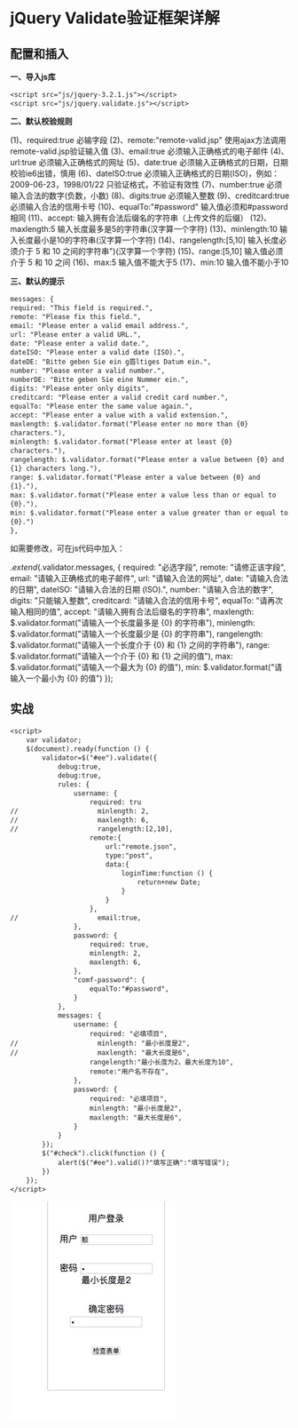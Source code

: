  jQuery Validate验证框架详解
===========================
## 配置和插入
**一、导入js库**

```
<script src="js/jquery-3.2.1.js"></script>
<script src="js/jquery.validate.js"></script>
```
**二、默认校验规则**


(1)、required:true 必输字段
(2)、remote:"remote-valid.jsp"   使用ajax方法调用remote-valid.jsp验证输入值
(3)、email:true 必须输入正确格式的电子邮件
(4)、url:true 必须输入正确格式的网址
(5)、date:true 必须输入正确格式的日期，日期校验ie6出错，慎用
(6)、dateISO:true                必须输入正确格式的日期(ISO)，例如：2009-06-23，1998/01/22 只验证格式，不验证有效性
(7)、number:true 必须输入合法的数字(负数，小数)
(8)、digits:true 必须输入整数
(9)、creditcard:true 必须输入合法的信用卡号
(10)、equalTo:"#password" 输入值必须和#password相同
(11)、accept:                    输入拥有合法后缀名的字符串（上传文件的后缀）
(12)、maxlength:5 输入长度最多是5的字符串(汉字算一个字符)
(13)、minlength:10 输入长度最小是10的字符串(汉字算一个字符)
(14)、rangelength:[5,10]         输入长度必须介于 5 和 10 之间的字符串")(汉字算一个字符)
(15)、range:[5,10]               输入值必须介于 5 和 10 之间
(16)、max:5                      输入值不能大于5
(17)、min:10                     输入值不能小于10


**三、默认的提示**



```
messages: {
required: "This field is required.",
remote: "Please fix this field.",
email: "Please enter a valid email address.",
url: "Please enter a valid URL.",
date: "Please enter a valid date.",
dateISO: "Please enter a valid date (ISO).",
dateDE: "Bitte geben Sie ein g眉ltiges Datum ein.",
number: "Please enter a valid number.",
numberDE: "Bitte geben Sie eine Nummer ein.",
digits: "Please enter only digits",
creditcard: "Please enter a valid credit card number.",
equalTo: "Please enter the same value again.",
accept: "Please enter a value with a valid extension.",
maxlength: $.validator.format("Please enter no more than {0} characters."),
minlength: $.validator.format("Please enter at least {0} characters."),
rangelength: $.validator.format("Please enter a value between {0} and {1} characters long."),
range: $.validator.format("Please enter a value between {0} and {1}."),
max: $.validator.format("Please enter a value less than or equal to {0}."),
min: $.validator.format("Please enter a value greater than or equal to {0}.")
},
```

如需要修改，可在js代码中加入：


$.extend($.validator.messages, {
    required: "必选字段",
    remote: "请修正该字段",
    email: "请输入正确格式的电子邮件",
    url: "请输入合法的网址",
    date: "请输入合法的日期",
    dateISO: "请输入合法的日期 (ISO).",
    number: "请输入合法的数字",
    digits: "只能输入整数",
    creditcard: "请输入合法的信用卡号",
    equalTo: "请再次输入相同的值",
    accept: "请输入拥有合法后缀名的字符串",
    maxlength: $.validator.format("请输入一个长度最多是 {0} 的字符串"),
    minlength: $.validator.format("请输入一个长度最少是 {0} 的字符串"),
    rangelength: $.validator.format("请输入一个长度介于 {0} 和 {1} 之间的字符串"),
    range: $.validator.format("请输入一个介于 {0} 和 {1} 之间的值"),
    max: $.validator.format("请输入一个最大为 {0} 的值"),
    min: $.validator.format("请输入一个最小为 {0} 的值")
});


## 实战

```
<script>
    var validator;
    $(document).ready(function () {
        validator=$("#ee").validate({
            debug:true,
            debug:true,
            rules: {
                username: {
                    required: tru
//                    minlength: 2,
//                    maxlength: 6,
//                    rangelength:[2,10],
                    remote:{
                        url:"remote.json",
                        type:"post",
                        data:{
                            loginTime:function () {
                                return+new Date;
                            }
                        }
                    },
//                    email:true,
                },
                password: {
                    required: true,
                    minlength: 2,
                    maxlength: 6,
                },
                "comf-password": {
                    equalTo:"#password",
                }
            },
            messages: {
                username: {
                    required: "必填项目",
//                    minlength: "最小长度是2",
//                    maxlength: "最大长度是6",
                    rangelength:"最小长度为2，最大长度为10",
                    remote:"用户名不存在",
                },
                password: {
                    required: "必填项目",
                    minlength: "最小长度是2",
                    maxlength: "最大长度是6",
                }
            }
        });
        $("#check").click(function () {
            alert($("#ee").valid()?"填写正确":"填写错误");
        })
    });
</script>
```


![5242B245-FBCE-4AFB-A8FF-0C0D644FF7AC](5242B245-FBCE-4AFB-A8FF-0C0D644FF7AC.png)

